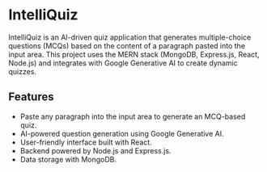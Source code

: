 # IntelliQuiz

IntelliQuiz is an AI-driven quiz application that generates multiple-choice questions (MCQs) based on the content of a paragraph pasted into the input area. This project uses the MERN stack (MongoDB, Express.js, React, Node.js) and integrates with Google Generative AI to create dynamic quizzes.

## Features

- Paste any paragraph into the input area to generate an MCQ-based quiz.
- AI-powered question generation using Google Generative AI.
- User-friendly interface built with React.
- Backend powered by Node.js and Express.js.
- Data storage with MongoDB.
